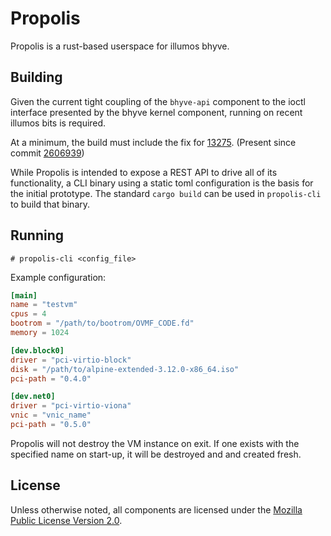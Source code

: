 # Propolis

Propolis is a rust-based userspace for illumos bhyve.


## Building

Given the current tight coupling of the `bhyve-api` component to the ioctl
interface presented by the bhyve kernel component, running on recent illumos
bits is required.

At a minimum, the build must include the fix for
[13275](https://www.illumos.org/issues/13275). (Present since commit
[2606939](https://github.com/illumos/illumos-gate/commit/2606939d92dd3044a9851b2930ebf533c3c03892))

While Propolis is intended to expose a REST API to drive all of its
functionality, a CLI binary using a static toml configuration is the basis for
the initial prototype.  The standard `cargo build` can be used in
`propolis-cli` to build that binary.

## Running

```
# propolis-cli <config_file>
```

Example configuration:
```toml
[main]
name = "testvm"
cpus = 4
bootrom = "/path/to/bootrom/OVMF_CODE.fd"
memory = 1024

[dev.block0]
driver = "pci-virtio-block"
disk = "/path/to/alpine-extended-3.12.0-x86_64.iso"
pci-path = "0.4.0"

[dev.net0]
driver = "pci-virtio-viona"
vnic = "vnic_name"
pci-path = "0.5.0"
```

Propolis will not destroy the VM instance on exit.  If one exists with the
specified name on start-up, it will be destroyed and and created fresh.

## License

Unless otherwise noted, all components are licensed under the [Mozilla Public
License Version 2.0](LICENSE).
